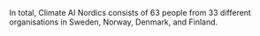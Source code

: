 In total, Climate AI Nordics consists of 63 people from 33 different organisations in Sweden, Norway, Denmark, and Finland.
